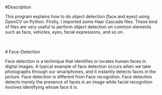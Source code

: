 #Description
<p>This program explains how to do object detection (face and eyes) using OpenCV on Python. Firstly, I imported some Haar Cascade files. These kind of files are very useful to perform object detection on common elements such as face, vehicles, eyes, facial expressions, and so on.</p> 
<br>
<br>
# Face-Detection
<p>Face detection is a technique that identifies or locates human faces in digital images. A typical example of face detection occurs when we take photographs through our smartphones, and it instantly detects faces in the picture. Face detection is different from Face recognition. Face detection detects merely the presence of faces in an image while facial recognition involves identifying whose face it is.</p>
